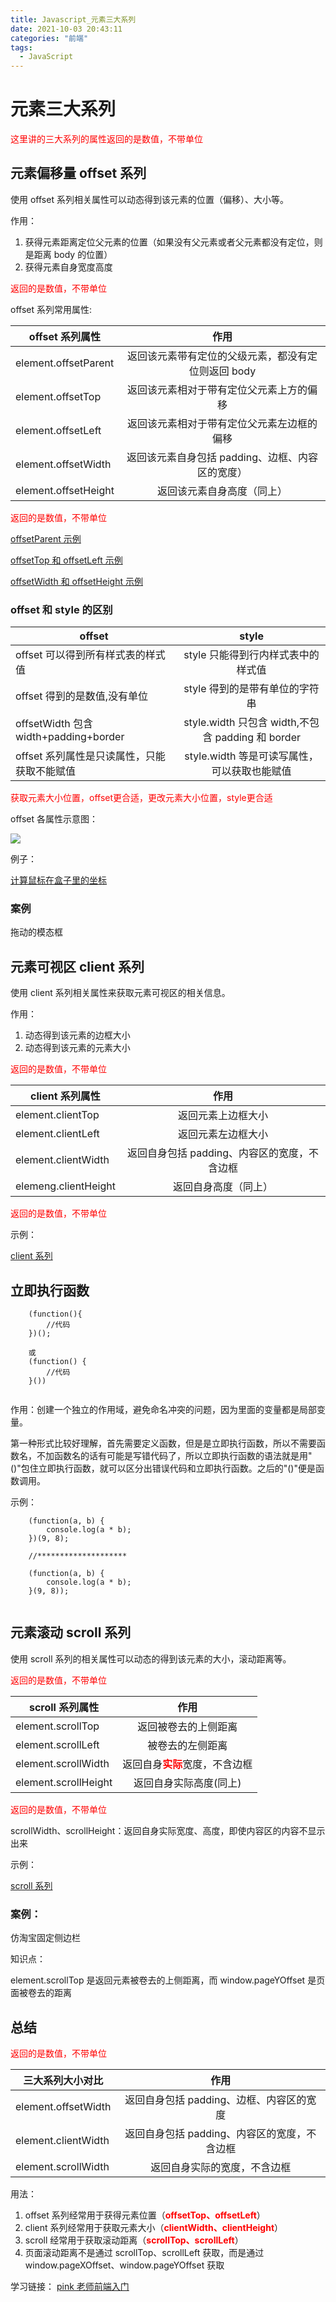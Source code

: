 ```yaml
---
title: Javascript_元素三大系列
date: 2021-10-03 20:43:11
categories: "前端"
tags:
  - JavaScript
---
```


# 元素三大系列

<p style="color:red">这里讲的三大系列的属性返回的是数值，不带单位</p>

## 元素偏移量 offset 系列

使用 offset 系列相关属性可以动态得到该元素的位置（偏移）、大小等。

作用：

1. 获得元素距离定位父元素的位置（如果没有父元素或者父元素都没有定位，则是距离 body 的位置）
2. 获得元素自身宽度高度

<p style="color:red">返回的是数值，不带单位</p>

offset 系列常用属性:

| offset 系列属性      |                        作用                         |
| -------------------- | :-------------------------------------------------: |
| element.offsetParent | 返回该元素带有定位的父级元素，都没有定位则返回 body |
| element.offsetTop    |      返回该元素相对于带有定位父元素上方的偏移       |
| element.offsetLeft   |     返回该元素相对于带有定位父元素左边框的偏移      |
| element.offsetWidth  |  返回该元素自身包括 padding、边框、内容区的宽度）   |
| element.offsetHeight |             返回该元素自身高度（同上）              |

<p style="color:red">返回的是数值，不带单位</p>

[offsetParent 示例](https://codepen.io/13535944743/pen/YzQqBLb)

[offsetTop 和 offsetLeft 示例](https://codepen.io/13535944743/pen/QWgKEer)

[offsetWidth 和 offsetHeight 示例](https://codepen.io/13535944743/pen/VwWKKKm)

### offset 和 style 的区别

| offset                                      |                       style                       |
| ------------------------------------------- | :-----------------------------------------------: |
| offset 可以得到所有样式表的样式值           |        style 只能得到行内样式表中的样式值         |
| offset 得到的是数值,没有单位                |          style 得到的是带有单位的字符串           |
| offsetWidth 包含 width+padding+border       | style.width 只包含 width,不包含 padding 和 border |
| offset 系列属性是只读属性，只能获取不能赋值 |   style.width 等是可读写属性，可以获取也能赋值    |

<p style="color:red">获取元素大小位置，offset更合适，更改元素大小位置，style更合适</p>

offset 各属性示意图：

![](https://i.loli.net/2021/09/04/jV21Y8vt6dJeKTO.png)

例子：

[计算鼠标在盒子里的坐标](https://codepen.io/13535944743/pen/rNwMmqz)

### 案例

拖动的模态框

## 元素可视区 client 系列

使用 client 系列相关属性来获取元素可视区的相关信息。

作用：

1. 动态得到该元素的边框大小
2. 动态得到该元素的元素大小

<p style="color:red">返回的是数值，不带单位</p>

| client 系列属性      |                     作用                     |
| -------------------- | :------------------------------------------: |
| element.clientTop    |              返回元素上边框大小              |
| element.clientLeft   |              返回元素左边框大小              |
| element.clientWidth  | 返回自身包括 padding、内容区的宽度，不含边框 |
| elemeng.clientHeight |             返回自身高度（同上）             |

<p style="color:red">返回的是数值，不带单位</p>

示例：

[client 系列](https://codepen.io/13535944743/pen/YzQGvJR)

## 立即执行函数

```
	(function(){
  		//代码
	})();

	或
	(function() {
  		//代码
	}())


```

作用：创建一个独立的作用域，避免命名冲突的问题，因为里面的变量都是局部变量。

第一种形式比较好理解，首先需要定义函数，但是是立即执行函数，所以不需要函数名，不加函数名的话有可能是写错代码了，所以立即执行函数的语法就是用"()"包住立即执行函数，就可以区分出错误代码和立即执行函数。之后的"()"便是函数调用。

示例：

```
	(function(a, b) {
  		console.log(a * b);
	})(9, 8);

	//********************

	(function(a, b) {
  		console.log(a * b);
	}(9, 8));


```

## 元素滚动 scroll 系列

使用 scroll 系列的相关属性可以动态的得到该元素的大小，滚动距离等。

<p style="color:red">返回的是数值，不带单位</p>

| scroll 系列属性      |                         作用                         |
| -------------------- | :--------------------------------------------------: |
| element.scrollTop    |                 返回被卷去的上侧距离                 |
| element.scrollLeft   |                   被卷去的左侧距离                   |
| element.scrollWidth  | 返回自身<b style="color: red">实际</b>宽度，不含边框 |
| element.scrollHeight |                返回自身实际高度(同上)                |

<p style="color:red">返回的是数值，不带单位</p>

scrollWidth、scrollHeight：返回自身实际宽度、高度，即使内容区的内容不显示出来

示例：

[scroll 系列](https://codepen.io/13535944743/pen/ZEyBQZz)

### 案例：

仿淘宝固定侧边栏

知识点：

element.scrollTop 是返回元素被卷去的上侧距离，而 window.pageYOffset 是页面被卷去的距离

## 总结

<p style="color:red">返回的是数值，不带单位</p>

| 三大系列大小对比    |                     作用                     |
| ------------------- | :------------------------------------------: |
| element.offsetWidth |   返回自身包括 padding、边框、内容区的宽度   |
| element.clientWidth | 返回自身包括 padding、内容区的宽度，不含边框 |
| element.scrollWidth |         返回自身实际的宽度，不含边框         |

用法：

1. offset 系列经常用于获得元素位置（<b style="color: red">offsetTop、offsetLeft</b>）
2. client 系列经常用于获取元素大小（<b style="color: red">clientWidth、clientHeight</b>）
3. scroll 经常用于获取滚动距离（<b style="color: red">scrollTop、scrollLeft</b>）
4. 页面滚动距离不是通过 scrollTop、scrollLeft 获取，而是通过 window.pageXOffset、window.pageYOffset 获取

学习链接：
[pink 老师前端入门](https://www.bilibili.com/video/BV1Sy4y1C7ha)
